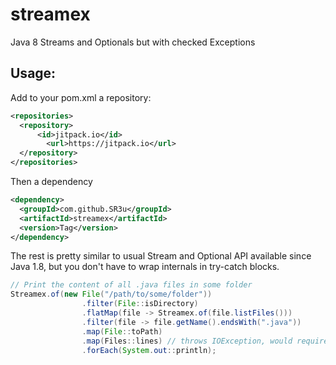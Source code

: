 # streamex
Java 8 Streams and Optionals but with checked Exceptions

## Usage:
Add to your pom.xml a repository:
```xml
<repositories>
  <repository>
	  <id>jitpack.io</id>
		<url>https://jitpack.io</url>
  </repository>
</repositories>
```
Then a dependency
```xml
<dependency>
  <groupId>com.github.SR3u</groupId>
  <artifactId>streamex</artifactId>
  <version>Tag</version>
</dependency>
```

The rest is pretty similar to usual Stream and Optional API available since Java 1.8,
but you don't have to wrap internals in try-catch blocks.

```java 
// Print the content of all .java files in some folder
Streamex.of(new File("/path/to/some/folder"))
                .filter(File::isDirectory)
                .flatMap(file -> Streamex.of(file.listFiles()))
                .filter(file -> file.getName().endsWith(".java"))
                .map(File::toPath)
                .map(Files::lines) // throws IOException, would require try-cath if used in regular Stream
                .forEach(System.out::println);
```
